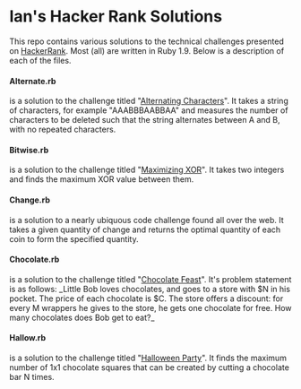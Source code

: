 <h1>Ian's Hacker Rank Solutions</h1>
<p>This repo contains various solutions to the technical challenges presented on <a href="https://www.hackerrank.com">HackerRank</a>. Most (all) are written in Ruby 1.9. Below is a description of each of the files.

<h4>Alternate.rb</h4>is a solution to the challenge titled "<a href="https://www.hackerrank.com/challenges/alternating-characters">Alternating Characters</a>". It takes a string of characters, for example "AAABBBAABBAA" and measures the number of characters to be deleted such that the string alternates between A and B, with no repeated characters.<br />
<h4>Bitwise.rb</h4>is a solution to the challenge titled "<a href="https://www.hackerrank.com/challenges/maximizing-xor">Maximizing XOR</a>". It takes two integers and finds the maximum XOR value between them.<br />
<h4>Change.rb</h4>is a solution to a nearly ubiquous code challenge found all over the web. It takes a given quantity of change and returns the optimal quantity of each coin to form the specified quantity.<br />
<h4>Chocolate.rb</h4>is a solution to the challenge titled "<a href="https://www.hackerrank.com/challenges/chocolate-feast">Chocolate Feast</a>". It's problem statement is as follows: _Little Bob loves chocolates, and goes to a store with $N in his pocket. The price of each chocolate is $C. The store offers a discount: for every M wrappers he gives to the store, he gets one chocolate for free. How many chocolates does Bob get to eat?_
<h4>Hallow.rb</h4> is a solution to the challenge titled "<a href="https://www.hackerrank.com/challenges/halloween-party">Halloween Party</a>". It finds the maximum number of 1x1 chocolate squares that can be created by cutting a chocolate bar N times.



